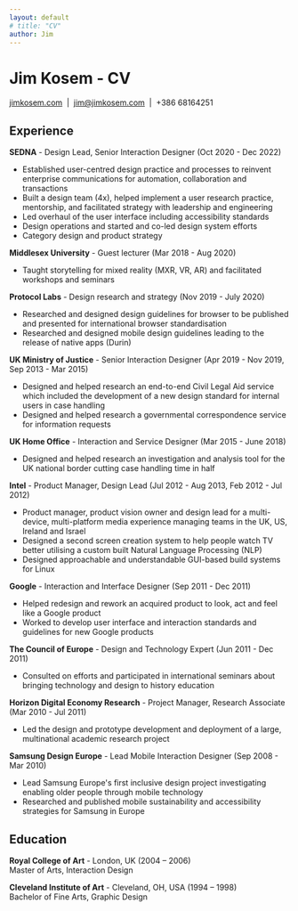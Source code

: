 ```yaml
---
layout: default
# title: "CV"
author: Jim
---
```


# Jim Kosem - CV

[jimkosem.com](https://jimkosem.com)&nbsp;&nbsp;\|&nbsp;&nbsp;[jim@jimkosem.com](mailto:jim@jimkosem.com)&nbsp;&nbsp;\|&nbsp;&nbsp;+386 68164251


## Experience

**SEDNA** - Design Lead, Senior Interaction Designer (Oct 2020 - Dec 2022)

- Established user-centred design practice and processes to reinvent enterprise communications for automation, collaboration and transactions
- Built a design team (4x), helped implement a user research practice, mentorship, and facilitated strategy with leadership and engineering
- Led overhaul of the user interface including accessibility standards
- Design operations and started and co-led design system efforts
- Category design and product strategy

**Middlesex University** - Guest lecturer (Mar 2018 - Aug 2020)

- Taught storytelling for mixed reality (MXR, VR, AR) and facilitated workshops and seminars

**Protocol Labs** - Design research and strategy (Nov 2019 - July 2020)

- Researched and designed design guidelines for browser to be published and presented for international browser standardisation
- Researched and designed mobile design guidelines leading to the release of native apps (Durin)

**UK Ministry of Justice** - Senior Interaction Designer (Apr 2019 - Nov 2019, Sep 2013 - Mar 2015)

- Designed and helped research an end-to-end Civil Legal Aid service which included the development of a new design standard for internal users in case handling
- Designed and helped research a governmental correspondence service for information requests

**UK Home Office** - Interaction and Service Designer (Mar 2015 - June 2018)

- Designed and helped research an investigation and analysis tool for the UK national border cutting case handling time in half

**Intel** - Product Manager, Design Lead (Jul 2012 - Aug 2013, Feb 2012 - Jul 2012)

- Product manager, product vision owner and design lead for a multi-device, multi-platform media experience managing teams in the UK, US, Ireland and Israel
- Designed a second screen creation system to help people watch TV better utilising a custom built Natural Language Processing (NLP)
- Designed approachable and understandable GUI-based build systems for Linux

**Google** - Interaction and Interface Designer (Sep 2011 - Dec 2011)

- Helped redesign and rework an acquired product to look, act and feel like a Google product
- Worked to develop user interface and interaction standards and guidelines for new Google products

**The Council of Europe** - Design and Technology Expert (Jun 2011 - Dec 2011)

- Consulted on efforts and participated in international seminars about bringing technology and design to history education

**Horizon Digital Economy Research** - Project Manager, Research Associate (Mar 2010 - Jul 2011)

- Led the design and prototype development and deployment of a large, multinational academic research project

**Samsung Design Europe** - Lead Mobile Interaction Designer (Sep 2008 - Mar 2010)

- Lead Samsung Europe's first inclusive design project investigating enabling older people through mobile technology
- Researched and published mobile sustainability and accessibility strategies for Samsung in Europe

## Education

**Royal College of Art** - London, UK (2004 – 2006)<br>
Master of Arts, Interaction Design  

**Cleveland Institute of Art** - Cleveland, OH, USA (1994 – 1998)<br>
Bachelor of Fine Arts, Graphic Design